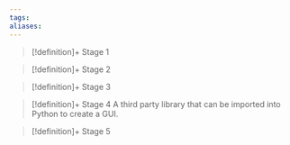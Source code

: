```yaml
---
tags:
aliases:
---
```


> [!definition]+ Stage 1
>

> [!definition]+ Stage 2
>

> [!definition]+ Stage 3
>

> [!definition]+ Stage 4
> A third party library that can be imported into Python to create a GUI.

> [!definition]+ Stage 5
>



